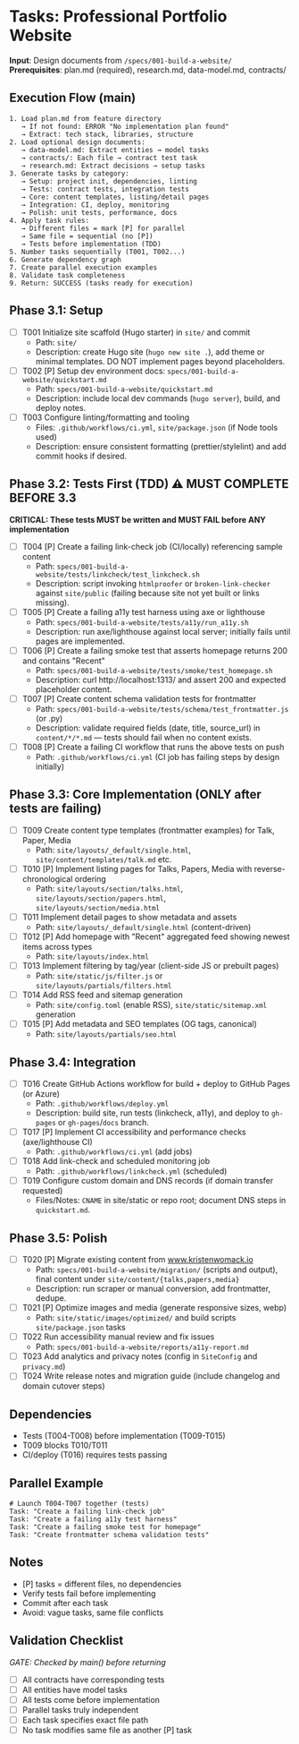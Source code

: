 # Tasks: Professional Portfolio Website

**Input**: Design documents from `/specs/001-build-a-website/`  
**Prerequisites**: plan.md (required), research.md, data-model.md, contracts/

## Execution Flow (main)
```
1. Load plan.md from feature directory
   → If not found: ERROR "No implementation plan found"
   → Extract: tech stack, libraries, structure
2. Load optional design documents:
   → data-model.md: Extract entities → model tasks
   → contracts/: Each file → contract test task
   → research.md: Extract decisions → setup tasks
3. Generate tasks by category:
   → Setup: project init, dependencies, linting
   → Tests: contract tests, integration tests
   → Core: content templates, listing/detail pages
   → Integration: CI, deploy, monitoring
   → Polish: unit tests, performance, docs
4. Apply task rules:
   → Different files = mark [P] for parallel
   → Same file = sequential (no [P])
   → Tests before implementation (TDD)
5. Number tasks sequentially (T001, T002...)
6. Generate dependency graph
7. Create parallel execution examples
8. Validate task completeness
9. Return: SUCCESS (tasks ready for execution)
```

## Phase 3.1: Setup
- [ ] T001 Initialize site scaffold (Hugo starter) in `site/` and commit
    - Path: `site/`  
    - Description: create Hugo site (`hugo new site .`), add theme or minimal templates. DO NOT implement pages beyond placeholders.
- [ ] T002 [P] Setup dev environment docs: `specs/001-build-a-website/quickstart.md`
    - Path: `specs/001-build-a-website/quickstart.md`  
    - Description: include local dev commands (`hugo server`), build, and deploy notes.
- [ ] T003 Configure linting/formatting and tooling
    - Files: `.github/workflows/ci.yml`, `site/package.json` (if Node tools used)
    - Description: ensure consistent formatting (prettier/stylelint) and add commit hooks if desired.

## Phase 3.2: Tests First (TDD) ⚠️ MUST COMPLETE BEFORE 3.3
**CRITICAL: These tests MUST be written and MUST FAIL before ANY implementation**

- [ ] T004 [P] Create a failing link-check job (CI/locally) referencing sample content
    - Path: `specs/001-build-a-website/tests/linkcheck/test_linkcheck.sh`  
    - Description: script invoking `htmlproofer` or `broken-link-checker` against `site/public` (failing because site not yet built or links missing).
- [ ] T005 [P] Create a failing a11y test harness using axe or lighthouse
    - Path: `specs/001-build-a-website/tests/a11y/run_a11y.sh`
    - Description: run axe/lighthouse against local server; initially fails until pages are implemented.
- [ ] T006 [P] Create a failing smoke test that asserts homepage returns 200 and contains "Recent"
    - Path: `specs/001-build-a-website/tests/smoke/test_homepage.sh`
    - Description: curl http://localhost:1313/ and assert 200 and expected placeholder content.
- [ ] T007 [P] Create content schema validation tests for frontmatter
    - Path: `specs/001-build-a-website/tests/schema/test_frontmatter.js` (or .py)
    - Description: validate required fields (date, title, source_url) in `content/*/*.md` — tests should fail when no content exists.
- [ ] T008 [P] Create a failing CI workflow that runs the above tests on push
    - Path: `.github/workflows/ci.yml` (CI job has failing steps by design initially)

## Phase 3.3: Core Implementation (ONLY after tests are failing)
- [ ] T009 Create content type templates (frontmatter examples) for Talk, Paper, Media
    - Path: `site/layouts/_default/single.html`, `site/content/templates/talk.md` etc.
- [ ] T010 [P] Implement listing pages for Talks, Papers, Media with reverse-chronological ordering
    - Path: `site/layouts/section/talks.html`, `site/layouts/section/papers.html`, `site/layouts/section/media.html`
- [ ] T011 Implement detail pages to show metadata and assets
    - Path: `site/layouts/_default/single.html` (content-driven)
- [ ] T012 [P] Add homepage with "Recent" aggregated feed showing newest items across types
    - Path: `site/layouts/index.html`
- [ ] T013 Implement filtering by tag/year (client-side JS or prebuilt pages)
    - Path: `site/static/js/filter.js` or `site/layouts/partials/filters.html`
- [ ] T014 Add RSS feed and sitemap generation
    - Path: `site/config.toml` (enable RSS), `site/static/sitemap.xml` generation
- [ ] T015 [P] Add metadata and SEO templates (OG tags, canonical)
    - Path: `site/layouts/partials/seo.html`

## Phase 3.4: Integration
- [ ] T016 Create GitHub Actions workflow for build + deploy to GitHub Pages (or Azure)
    - Path: `.github/workflows/deploy.yml`
    - Description: build site, run tests (linkcheck, a11y), and deploy to `gh-pages` or `gh-pages`/`docs` branch.
- [ ] T017 [P] Implement CI accessibility and performance checks (axe/lighthouse CI)
    - Path: `.github/workflows/ci.yml` (add jobs)
- [ ] T018 Add link-check and scheduled monitoring job
    - Path: `.github/workflows/linkcheck.yml` (scheduled)
- [ ] T019 Configure custom domain and DNS records (if domain transfer requested)
    - Files/Notes: `CNAME` in site/static or repo root; document DNS steps in `quickstart.md`.

## Phase 3.5: Polish
- [ ] T020 [P] Migrate existing content from www.kristenwomack.io
    - Path: `specs/001-build-a-website/migration/` (scripts and output), final content under `site/content/{talks,papers,media}`
    - Description: run scraper or manual conversion, add frontmatter, dedupe.
- [ ] T021 [P] Optimize images and media (generate responsive sizes, webp)
    - Path: `site/static/images/optimized/` and build scripts `site/package.json` tasks
- [ ] T022 Run accessibility manual review and fix issues
    - Path: `specs/001-build-a-website/reports/a11y-report.md`
- [ ] T023 Add analytics and privacy notes (config in `SiteConfig` and `privacy.md`)
- [ ] T024 Write release notes and migration guide (include changelog and domain cutover steps)

## Dependencies
- Tests (T004-T008) before implementation (T009-T015)
- T009 blocks T010/T011
- CI/deploy (T016) requires tests passing

## Parallel Example
```
# Launch T004-T007 together (tests)
Task: "Create a failing link-check job"
Task: "Create a failing a11y test harness"
Task: "Create a failing smoke test for homepage"
Task: "Create frontmatter schema validation tests"
```

## Notes
- [P] tasks = different files, no dependencies
- Verify tests fail before implementing
- Commit after each task
- Avoid: vague tasks, same file conflicts

## Validation Checklist
*GATE: Checked by main() before returning*

- [ ] All contracts have corresponding tests
- [ ] All entities have model tasks
- [ ] All tests come before implementation
- [ ] Parallel tasks truly independent
- [ ] Each task specifies exact file path
- [ ] No task modifies same file as another [P] task

